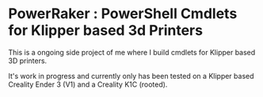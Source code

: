 # PowerRaker : PowerShell Cmdlets for Klipper based 3d Printers

This is a ongoing side project of me where I build cmdlets for Klipper based 3D printers.

It's work in progress and currently only has been tested on a Klipper based Creality Ender 3 (V1) and a Creality K1C (rooted).

